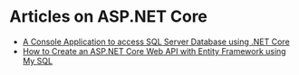 # Articles on ASP.NET Core
* [A Console Application to access SQL Server Database using .NET Core](https://github.com/mahedee/Articles/blob/master/dot-net-core/a-console-application-to-access-SQL-Server-Database-using-dot-net-Core.md)
* [How to Create an ASP.NET Core Web API with Entity Framework using My SQL](https://github.com/mahedee/Articles/blob/master/dot-net-core/HowToCreateWebAPIinASP.NETCOrewitMySQL.md)
